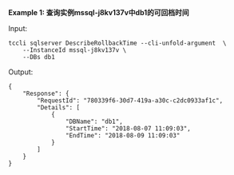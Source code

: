 **Example 1: 查询实例mssql-j8kv137v中db1的可回档时间**



Input: 

```
tccli sqlserver DescribeRollbackTime --cli-unfold-argument  \
    --InstanceId mssql-j8kv137v \
    --DBs db1
```

Output: 
```
{
    "Response": {
        "RequestId": "780339f6-30d7-419a-a30c-c2dc0933af1c",
        "Details": [
            {
                "DBName": "db1",
                "StartTime": "2018-08-07 11:09:03",
                "EndTime": "2018-08-09 11:09:03"
            }
        ]
    }
}
```

